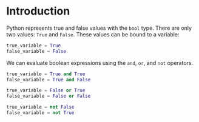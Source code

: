 # Introduction

Python represents true and false values with the `bool` type. There are only two values: `True` and `False`. These values can be bound to a variable:

```python
true_variable = True
false_variable = False
```

We can evaluate boolean expressions using the `and`, `or`, and `not` operators.

```python
true_variable = True and True
false_variable = True and False

true_variable = False or True
false_variable = False or False

true_variable = not False
false_variable = not True
```
